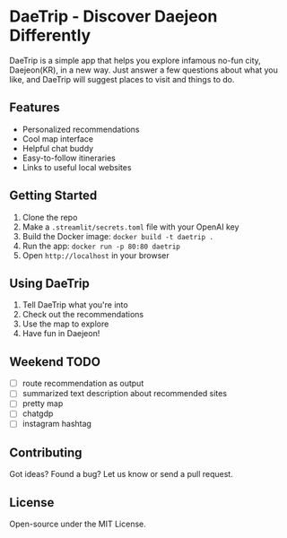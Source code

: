 # DaeTrip - Discover Daejeon Differently

DaeTrip is a simple app that helps you explore infamous no-fun city, Daejeon(KR), in a new way. Just answer a few questions about what you like, and DaeTrip will suggest places to visit and things to do.

## Features

- Personalized recommendations
- Cool map interface
- Helpful chat buddy
- Easy-to-follow itineraries
- Links to useful local websites

## Getting Started

1. Clone the repo
2. Make a `.streamlit/secrets.toml` file with your OpenAI key
3. Build the Docker image: `docker build -t daetrip .`
4. Run the app: `docker run -p 80:80 daetrip`
5. Open `http://localhost` in your browser

## Using DaeTrip

1. Tell DaeTrip what you're into
2. Check out the recommendations
3. Use the map to explore
4. Have fun in Daejeon!

## Weekend TODO
- [ ] route recommendation as output
- [ ] summarized text description about recommended sites
- [ ] pretty map
- [ ] chatgdp
- [ ] instagram hashtag

## Contributing

Got ideas? Found a bug? Let us know or send a pull request.

## License

Open-source under the MIT License.

